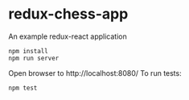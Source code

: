 # redux-chess-app
An example redux-react application

```
npm install
npm run server
```
Open browser to http://localhost:8080/
To run tests:
```
npm test
```
